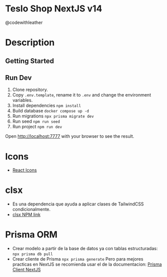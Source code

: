 # Teslo Shop NextJS v14

@codewithleather

# Description

## Getting Started

## Run Dev

1. Clone repository.
2. Copy `.env.template`, rename it to `.env` and change the environment variables.
3. Install dependencies `npm install`
4. Build database `docker compose up -d`
5. Run migrations `npx prisma migrate dev`
6. Run seed `npm run seed`
7. Run project `npm run dev`

Open [http://localhost:7777](http://localhost:7777) with your browser to see the result.

# Icons

- [React Icons](https://react-icons.github.io/react-icons/)

# clsx

- Es una dependencia que ayuda a aplicar clases de TailwindCSS condicionalmente.
- [clsx NPM link](https://www.npmjs.com/package/clsx)

# Prisma ORM

- Crear modelo a partir de la base de datos ya con tablas estructuradas: `npx prisma db pull`
- Crear cliente de Prisma `npx prisma generate` Pero para mejores practicas en NextJS se recomienda usar el de la documentacion: [Prisma Client NextJS](https://www.prisma.io/docs/orm/more/help-and-troubleshooting/help-articles/nextjs-prisma-client-dev-practices#solution)

